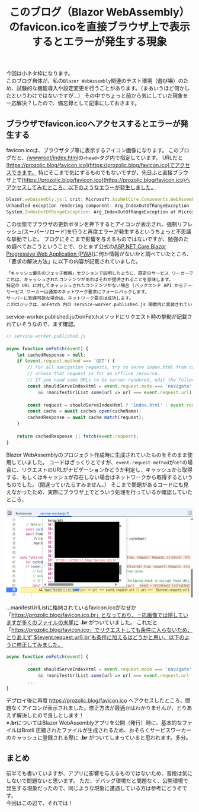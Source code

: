﻿---
title: このブログ（Blazor WebAssembly）のfavicon.icoを直接ブラウザ上で表示するとエラーが発生する現象
url: /20250911
categories: .NET, Blazor, Blog, 小ネタ
$namespace: Blog.Pages
$inherit: PostComponent
---

今回は小ネタ枠になります。  
このブログ自体が、私の`Blazor WebAssembly`関連のテスト環境（~~遊び場~~）のため、試験的な機能導入や設定変更を行うことがあります。（まあいうほど何かしたというわけではないですが...）
その中でちょっと前から気にしていた現象を一応解決？したので、備忘録として記事にしておきます。

## ブラウザでfavicon.icoへアクセスするとエラーが発生する

favicon.icoは、ブラウザタブ等に表示するアイコン画像になります。
このブログだと、[/wwwroot/index.html](https://github.com/prozolic/Blog/blob/main/Blog/wwwroot/index.html)の`<head>`タグ内で指定しています。
URLだと[https://prozolic.blog/favicon.ico](https://prozolic.blog/favicon.ico)でアクセスできます。
特にそこまで気にするものでもないですが、先日ふと直接ブラウザ上で[https://prozolic.blog/favicon.ico](https://prozolic.blog/favicon.ico)へアクセスしてみたところ、以下のようなエラーが発生しました。

```javascript
blazor.webassembly.js:1 crit: Microsoft.AspNetCore.Components.WebAssembly.Rendering.WebAssemblyRenderer[100]
Unhandled exception rendering component: Arg_IndexOutOfRangeException
System.IndexOutOfRangeException: Arg_IndexOutOfRangeException at Microsoft.AspNetCore.Components.ComponentBase.RunInitAndSetParametersAsync(favicon.ico)
```

この状態でブラウザの更新ボタンを押下するとアイコンが表示され、強制リフレッシュ(スーパーリロード)を行うと再度エラーが発生するというちょっと不思議な挙動でした。
ブログにそこまで影響を与えるものではないですが、勉強のため調べておこうということで、ひとまず公式の[ASP.NET Core Blazor Progressive Web Application (PWA)](https://learn.microsoft.com/en-us/aspnet/core/blazor/progressive-web-app/?view=aspnetcore-9.0&tabs=visual-studio)に何か情報がないかと調べていたところ、「要求の解決方法」に以下の内容が記載されていました。

```markdown
「キャッシュ優先のフェッチ戦略」セクションで説明したように、既定のサービス ワーカーでは "キャッシュ優先" 戦略が使用されます。
これは、キャッシュされたコンテンツがあればそれが提供されることを意味します。
特定の URL に対してキャッシュされたコンテンツがない場合 (バックエンド API からデータを要求する場合など)、
サービス ワーカーは通常のネットワーク要求にフォールバックします。
サーバーに到達可能な場合は、ネットワーク要求は成功します。
このロジックは、onFetch 内の service-worker.published.js 関数内に実装されています。
```

service-worker.published.jsのonFetchメソッドにリクエスト時の挙動が記載されていそうなので、まず確認。

```javascript
// service-worker.published.js

async function onFetch(event) {
    let cachedResponse = null;
    if (event.request.method === 'GET') {
        // For all navigation requests, try to serve index.html from cache,
        // unless that request is for an offline resource.
        // If you need some URLs to be server-rendered, edit the following check to exclude those URLs
        const shouldServeIndexHtml = event.request.mode === 'navigate'
            && !manifestUrlList.some(url => url === event.request.url);

        const request = shouldServeIndexHtml ? 'index.html' : event.request;
        const cache = await caches.open(cacheName);
        cachedResponse = await cache.match(request);
    }

    return cachedResponse || fetch(event.request);
}
```

Blazor WebAssemblyのプロジェクト作成時に生成されていたものをそのまま使用していました。
コードはざっくりとですが、`event.request.method`が`GET`の場合に、リクエストのURLがナビゲーションかどうか判定し、キャッシュから取得する、もしくはキャッシュが存在しない場合はネットワークから取得するというものでした。（間違っていたらすみません。）
そこまで問題があるコードにも見えなかったため、実際にブラウザ上でどういう処理を行っているか確認していたところ、

![20250911_service-worker.published.js](./post_images/20250911_service-worker.published.js.png)

...manifestUrlListに格納されているfavicon.icoがなぜか「https://prozolic.blog/favicon.ico.br」となっており、一応画像では隠していますが多くのファイルの末尾に **.br** がついていました。
これだと「https://prozolic.blog/favicon.ico」でリクエストしても条件に入らないため、とりあえず`${event.request.url}.br`も条件に加えるはどうかと思い、以下のように修正してみました。

```javascript
async function onFetch(event) {
        ...
        const shouldServeIndexHtml = event.request.mode === 'navigate'
            && !manifestUrlList.some(url => url === event.request.url || url === `${event.request.url}.br`);
        ...
}
```

デプロイ後に再度 https://prozolic.blog/favicon.ico へアクセスしたところ、問題なくアイコンが表示されました。修正方法が最適かはわかりませんが、とりあえず解決したので良しとします！  
※**.br**についてはBlazor WebAssemblyアプリを公開（発行）時に、基本的なファイルはBrotli 圧縮されたファイルが生成されるため、おそらくサービスワーカーのキャッシュに登録される際に **.br** がついてしまっていると思われます。多分。

## まとめ

前半でも書いていますが、アプリに影響を与えるものではないため、普段は気にしないで問題ないと思います。
ただ、デバッグ環境だと問題なく、公開環境で発生する現象だったので、同じような現象に遭遇している方は参考にどうぞです。  
今回はこの辺で、それでは！